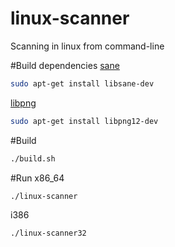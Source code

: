 # linux-scanner
Scanning in linux from command-line

#Build dependencies
[sane](http://www.sane-project.org/)
```bash
sudo apt-get install libsane-dev
```
[libpng](http://www.libpng.org/pub/png/libpng.html)
```bash
sudo apt-get install libpng12-dev
```

#Build

```bash
./build.sh
```

#Run
x86_64
```bash
./linux-scanner
```
i386
```bash
./linux-scanner32
```
